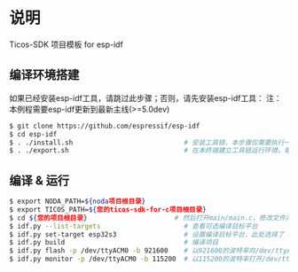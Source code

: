 # 说明
Ticos-SDK 项目模板 for esp-idf

## 编译环境搭建

如果已经安装esp-idf工具，请跳过此步骤；否则，请先安装esp-idf工具：
注：本例程需要esp-idf更新到最新主线(>=5.0dev)

```bash
$ git clone https://github.com/espressif/esp-idf
$ cd esp-idf
$ . ./install.sh                            # 安装工具链，本步骤仅需要执行一次
$ . ./export.sh                             # 在本终端建立工具链运行环境，每个新建终端都需要执行一次
```

## 编译 & 运行

```bash
$ export NODA_PATH=${noda项目根目录}
$ export TICOS_PATH=${您的ticos-sdk-for-c项目根目录}
$ cd ${您的项目根目录}                      # 然后打开main/main.c，修改文件内指定的宏，填写实际的 WiFi ssid/password 等信息
$ idf.py --list-targets                     # 查看可选编译目标平台
$ idf.py set-target esp32s3                 # 设置编译目标平台，此处选择了 esp32s3
$ idf.py build                              # 编译项目
$ idf.py flash -p /dev/ttyACM0 -b 921600    # 以921600的波特率向/dev/ttyACM0端口烧录固件，波特率与端口请根据实际情况填写
$ idf.py monitor -p /dev/ttyACM0 -b 115200  # 以115200的波特率打开/dev/ttyACM0端口查看固件的打印信息，波特率与端口请根据实际情况填写
```
